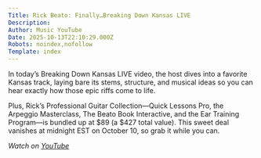 ```yaml
---
Title: Rick Beato: Finally…Breaking Down Kansas LIVE
Description: 
Author: Music YouTube
Date: 2025-10-13T22:10:29.000Z
Robots: noindex,nofollow
Template: index
---
```

<p>In today’s Breaking Down Kansas LIVE video, the host dives into a favorite Kansas track, laying bare its stems, structure, and musical ideas so you can hear exactly how those epic riffs come to life.</p>

<p>Plus, Rick’s Professional Guitar Collection—Quick Lessons Pro, the Arpeggio Masterclass, The Beato Book Interactive, and the Ear Training Program—is bundled up at $89 (a $427 total value). This sweet deal vanishes at midnight EST on October 10, so grab it while you can.</p>

<p><em>Watch on <a href="https://www.youtube.com/watch?v=oEqHKdGjDUU" rel="noopener noreferrer">YouTube</a></em></p>

